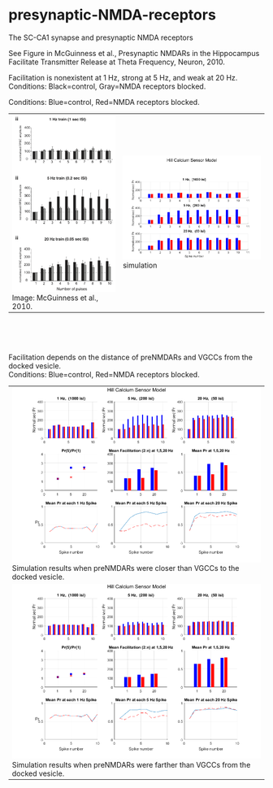 # presynaptic-NMDA-receptors

The SC-CA1 synapse and presynaptic NMDA receptors

See Figure in McGuinness et al., Presynaptic NMDARs in the Hippocampus Facilitate Transmitter Release at Theta Frequency, Neuron, 2010.

Facilitation is nonexistent at 1 Hz, strong at 5 Hz, and weak at 20 Hz.   Conditions: Black=control, Gray=NMDA receptors blocked.  



Conditions: Blue=control, Red=NMDA receptors blocked. 

<table>
<td>
<img src=./2010-sensor-mcG2010-f10.png width=400 > <br>
Image: McGuinness et al., 2010.
<td><img src=https://github.com/peter-426/presynaptic-NMDA-receptors/blob/main/results/2010-sensor-Hill.png  width=600 > <br>
simulation
</td>	
<!-- <td><img src=https://github.com/peter-426/presynaptic-NMDA-receptors/blob/main/results/1000-sensor-Hill.png  width=500 > </td>
<tr>
<td><img src=https://github.com/peter-426/presynaptic-NMDA-receptors/blob/main/results/200-sensor-Hill.png  width=500 > </td>
<td><img src=https://github.com/peter-426/presynaptic-NMDA-receptors/blob/main/results/50-sensor-Hill.png  width=500 > </td> -->
</table>

<br>
<br>
<br>


Facilitation depends on the distance of preNMDARs and VGCCs from the docked vesicle. <br>
Conditions: Blue=control, Red=NMDA receptors blocked.
<br>
<table>
<td>
<img src=./2000-nmdaR-closer.png width=800 > <br>
Simulation results when preNMDARs were closer than VGCCs to the docked vesicle. 
</td>
<tr>

<td>
<img src=./2000-nmdaR-farther.png width=800 > <br>
Simulation results when preNMDARs were farther than VGCCs from the docked vesicle. 
</td>
</tr>
</table>





